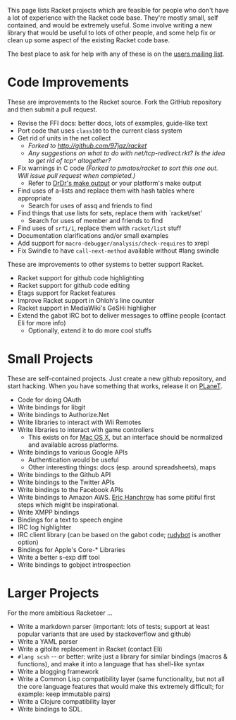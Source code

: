 This page lists Racket projects which are feasible for people who don't
have a lot of experience with the Racket code base. They're mostly
small, self contained, and would be extremely useful. Some involve
writing a new library that would be useful to lots of other people, and
some help fix or clean up some aspect of the existing Racket code base.

The best place to ask for help with any of these is on the [users
mailing list](http://racket-lang.org/community.html).

# Code Improvements

These are improvements to the Racket source.  Fork the GitHub repository
and then submit a pull request.

* Revise the FFI docs: better docs, lots of examples, guide-like text
* Port code that uses `class100` to the current class system
* Get rid of units in the net collect
  - _Forked to <http://github.com/97jaz/racket>_
  - _Any suggestions on what to do with net/tcp-redirect.rkt? Is the idea to get rid of tcp^ altogether?_
* Fix warnings in C code  _(Forked to pmatos/racket to sort this one out. Will issue pull request when completed.)_
  - Refer to [DrDr's make output](http://drdr.racket-lang.org/current/src/build/make) or your platform's make output
* Find uses of a-lists and replace them with hash tables where
  appropriate
  - Search for uses of assq and friends to find
* Find things that use lists for sets, replace them with `racket/set'
  - Search for uses of member and friends to find
* Find uses of `srfi/1`, replace them with `racket/list` stuff
* Documentation clarifications and/or small examples
* Add support for `macro-debugger/analysis/check-requires` to xrepl
* Fix Swindle to have `call-next-method` available without #lang swindle

These are improvements to other systems to better support Racket.

* Racket support for github code highlighting
* Racket support for github code editing
* Etags support for Racket features
* Improve Racket support in Ohloh's line counter
* Racket support in MediaWiki's GeSHi highligher
* Extend the gabot IRC bot to deliver messages to offline people
  (contact Eli for more info)
  - Optionally, extend it to do more cool stuffs

# Small Projects

These are self-contained projects.  Just create a new github repository,
and start hacking.  When you have something that works, release it on
[PLaneT](http://planet.racket-lang.org).

* Code for doing OAuth
* Write bindings for libgit
* Write bindings to Authorize.Net
* Write libraries to interact with Wii Remotes
* Write libraries to interact with game controllers
  - This exists on for [Mac OS X](https://github.com/get-bonus/get-bonus/blob/master/exp/joystick.rkt), but an interface should be normalized and available across platforms.
* Write bindings to various Google APIs
  - Authentication would be useful
  - Other interesting things: docs (esp. around spreadsheets), maps
* Write bindings to the Github API
* Write bindings to the Twitter APIs
* Write bindings to the Facebook APIs
* Write bindings to Amazon AWS.  [Eric Hanchrow](https://github.com/offby1/doodles/tree/master/plt-scheme/web/amazon) has some pitiful first steps which might be inspirational.
* Write XMPP bindings
* Bindings for a text to speech engine
* IRC log highlighter
* IRC client library (can be based on the gabot code; [rudybot](https://github.com/offby1/rudybot) is another option)
* Bindings for Apple's Core-* Libraries
* Write a better s-exp diff tool
* Write bindings to gobject introspection

# Larger Projects

For the more ambitious Racketeer ...

* Write a markdown parser (important: lots of tests; support at least
  popular variants that are used by stackoverflow and github)
* Write a YAML parser
* Write a gitolite replacement in Racket (contact Eli)
* `#lang scsh` -- or better: write just a library for similar bindings
  (macros & functions), and make it into a language that has shell-like
  syntax
* Write a blogging framework
* Write a Common Lisp compatibility layer (same functionality, but not
  all the core language features that would make this extremely
  difficult; for example: keep immutable pairs)
* Write a Clojure compatibility layer
* Write bindings to SDL.
